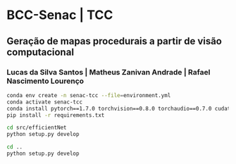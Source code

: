 # BCC-Senac | TCC
## Geração de mapas procedurais a partir de visão computacional
### Lucas da Silva Santos | Matheus Zanivan Andrade | Rafael Nascimento Lourenço

```sh
conda env create -n senac-tcc --file=environment.yml
conda activate senac-tcc
conda install pytorch==1.7.0 torchvision==0.8.0 torchaudio==0.7.0 cudatoolkit=10.2 cudatoolkit-dev -c pytorch -c conda-forge
pip install -r requirements.txt

cd src/efficientNet
python setup.py develop

cd ..
python setup.py develop
```
